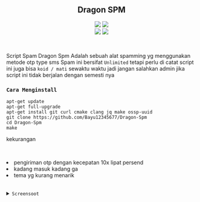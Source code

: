 <h2 align="center">Dragon SPM</h2>
<p align="center">
  <img src="https://img.shields.io/static/v1?label=language&message=Bourne+Again+Shell&color=green&logo=nano">
  <img src="https://img.shields.io/static/v1?label=Framework&message=Bash+ID&color=green&logo=reddit"><br>
  <img src="https://img.shields.io/github/forks/Bayu12345677/Dragon-Spm?logo=git&style=social">
  <img src="https://img.shields.io/github/license/Bayu12345677/Dragon-Spm?color=green&logo=apache&style=flat-square">
</p>

<br>

Script Spam Dragon Spm Adalah sebuah alat spamming yg menggunakan metode otp type sms
Spam ini bersifat `Unlimited` tetapi perlu di catat script ini juga bisa `koid / mati` sewaktu waktu
jadi jangan salahkan admin jika script ini tidak berjalan dengan semesti nya

### `Cara Menginstall`

```haml
apt-get update
apt-get full-upgrade
apt-get install git curl cmake clang jq make ossp-uuid
git clone https://github.com/Bayu12345677/Dragon-Spm
cd Dragon-Spm
make
```

<p>kekurangan</p><br>
<p align="center">
  <li>pengiriman otp dengan kecepatan 10x lipat persend</li>
  <li>kadang masuk kadang ga</li>
  <li>tema yg kurang menarik</li><br>
</p>

<details close>
  <summary><code>Screensoot</code></summary>
  <p>
    
  </p>
</details>

